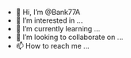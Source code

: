 - 👋 Hi, I’m @Bank77A
- 👀 I’m interested in ...
- 🌱 I’m currently learning ...
- 💞️ I’m looking to collaborate on ...
- 📫 How to reach me ...

<!---
Bank77A/Bank77A is a ✨ special ✨ repository because its `README.md` (this file) appears on your GitHub profile.
You can click the Preview link to take a look at your changes.
--->
